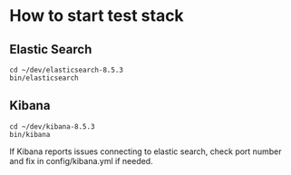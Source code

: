 # How to start test stack

## Elastic Search
    cd ~/dev/elasticsearch-8.5.3
    bin/elasticsearch

## Kibana
    cd ~/dev/kibana-8.5.3
    bin/kibana

If Kibana reports issues connecting to elastic search, check port number and fix in config/kibana.yml if needed.



